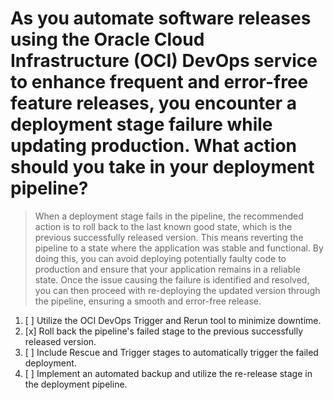 # As you automate software releases using the Oracle Cloud Infrastructure (OCI) DevOps service to enhance frequent and error-free feature releases, you encounter a deployment stage failure while updating production. What action should you take in your deployment pipeline?

> When a deployment stage fails in the pipeline, the recommended action is to roll back to the last known good state, which is the previous successfully released version. This means reverting the pipeline to a state where the application was stable and functional. By doing this, you can avoid deploying potentially faulty code to production and ensure that your application remains in a reliable state. Once the issue causing the failure is identified and resolved, you can then proceed with re-deploying the updated version through the pipeline, ensuring a smooth and error-free release.

1. [ ] Utilize the OCI DevOps Trigger and Rerun tool to minimize downtime.
1. [x] Roll back the pipeline's failed stage to the previous successfully released version.
1. [ ] Include Rescue and Trigger stages to automatically trigger the failed deployment.
1. [ ] Implement an automated backup and utilize the re-release stage in the deployment pipeline.